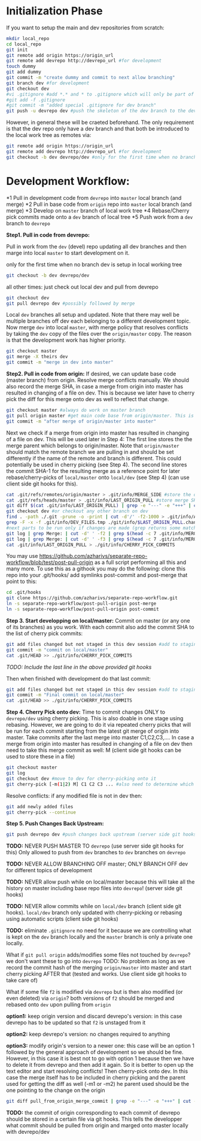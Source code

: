 # Initialization Phase
If you want to setup the main and dev repositories from scratch:

```bash
mkdir local_repo
cd local_repo
git init
git remote add origin https://origin_url
git remote add devrepo http://devrepo_url #for development
touch dummy
git add dummy
git commit -m "create dummy and commit to next allow branching"
git branch dev #for development
git checkout dev
#vi .gitignore #add *.* and * to .gitignore which will only be part of this branch (dev)
#git add -f .gitignore
#git commit -m "added special .gitignore for dev branch"
git push -u devrepo dev #push the skeleton of the dev branch to the devrepo
```
However, in general these will be craeted beforehand. The only requirement is that the dev repo only have a dev branch and that both be introduced to the local work tree as remotes via:
```bash
git remote add origin https://origin_url
git remote add devrepo http://devrepo_url #for development
git checkout -b dev devrepo/dev #only for the first time when no branch dev is setup in local working tree
```
# Development Workflow:

*1 Pull in development code from `devrepo` into `master` local branch (and merge)
*2 Pull in base code from `origin` repo into `master` local branch (and merge)
*3 Develop on `master` branch of local work tree
*4 Rebase/Cherry pick commits made onto a `dev` branch of local tree
*5 Push work from a `dev` branch to `devrepo`


**Step1. Pull in  code from devrepo:**

Pull in work from the `dev` (devel) repo updating all dev branches and then marge into local `master` to start development on it.

only for the first time when no branch dev is setup in local working tree
```bash
git checkout -b dev devrepo/dev 
```
all other times: just check out local dev and pull from devrepo
```bash
git checkout dev 
git pull devrepo dev #possibly followed by merge
```
Local `dev` branches all setup and updated. Note that there may well be multiple branches off dev
each belonging to a different development topic. Now merge `dev` into local `master`, with merge policy that 
resolves conflicts by taking the `dev` copy of the files over the `origin/master` copy. The reason is that the development work
has higher priority.

```bash
git checkout master
git merge -X theirs dev
git commit -m "merge in dev into master"
```

**Step2. Pull in  code from origin:**
If desired, we can update base code (master branch) from origin. Resolve merge conflicts manually. We should also record the merge SHA, in case a merge from origin into master has resulted in changing of a file on dev. This is because we later have to cherry pick the diff for this merge onto dev as well to reflect that change.

```bash
git checkout master #always do work on master branch
git pull origin master #get main code base from origin/master. This is possibly followed by merge into local master
git commit -m "after merge of origin/master into master"
```

Next we check if a merge from origin into master has resulted in changing of a file on dev. This will be used later in Step 4:
The first line stores the the merge parent which belongs to origin/master. Note that `origin/master` should match the remote branch we are pulling in and should be set differently if the name of the remote and branch is different. This could potentially be used in cherry picking (see Step 4). The second line stores the commit SHA-1 for the resulting merge as a reference point for later rebase/cherry-picks of `local/master` onto `local/dev` (see Step 4) (can use client side git hooks for this). 

```bash
cat .git/refs/remotes/origin/master > .git/info/MERGE_SIDE #store the origin/master side of merge (parent) 
cat .git/refs/heads/master > .git/info/LAST_ORIGIN_PULL #store merge SHA
git diff $(cat .git/info/LAST_ORIGIN_PULL) | grep -e "---" -e "+++" | cut -d'/' -f2-1000 > ./git/info/$LAST_ORIGIN_PULL.change #obtain list of files changed by this merge
git checkout dev #or checkout any other branch on dev 
find . -path ./.git -prune -o -print | cut -d'/' -f2-1000 > .git/info/ALL_DEV_FILES.tmp #list of all files on dev
grep -F -x -f .git/info/DEV_FILES.tmp ./git/info/$LAST_ORIGIN_PULL.change > .git/info/DEV_FILES.change #find those changed by merge which are also part of dev
#next parts to be run only if changes are made (grep returns some matches)
git log | grep Merge: | cut -d' ' -f2 | grep $(head -c 7 .git/info/MERGE_SIDE) #use -m1
git log | grep Merge: | cut -d' ' -f3 | grep $(head -c 7 .git/info/MERGE_SIDE) #use -m2
cat .git/info/LAST_ORIGIN_PULL > ./git/info/CHERRY_PICK_COMMITS 
```
You may use https://github.com/azharivs/separate-repo-workflow/blob/test/post-pull-origin as a full script performing all this and many more. To use this as a githook you may do the following:
clone this repo into your .git/hooks/
add symlinks post-commit and post-merge that point to this:
```bash
cd .git/hooks
git clone https://github.com/azharivs/separate-repo-workflow.git
ln -s separate-repo-workflow/post-pull-origin post-merge
ln -s separate-repo-workflow/post-pull-origin post-commit
```


**Step 3. Start developping on local/master:**
Commit on master (or any one of its branches) as you work. With each commit also add the commit SHA to the list of cherry pick commits:
```bash
git add files changed but not staged in this dev session #add to staging
git commit -m "commit on local/master"
cat .git/HEAD >> ./git/info/CHERRY_PICK_COMMITS
```
*TODO: Include the last line in the above provided git hooks*

Then when finished with development do that last commit:

```bash
git add files changed but not staged in this dev session #add to staging
git commit -m "Final commit on local/master"
cat .git/HEAD >> ./git/info/CHERRY_PICK_COMMITS
```

**Step 4. Cherry Pick onto dev:**
Time to commit changes ONLY to `devrepo/dev` using cherry picking. This is also doable in one stage using rebasing. However, we are going to do it via repeated cherry picks that will be run for each commit starting from the latest git merge of origin into master. Take commits after the last merge into master C1,C2,C3,.... In case a merge from origin into master has resulted in changing of a file on dev then need to take this merge commit as well: M (client side git hooks can be used to store these in a file)

```bash
git checkout master 
git log 
git checkout dev #move to dev for cherry-picking onto it
git cherry-pick [-m(1|2) M] C1 C2 C3 ... #also need to determine which parent of the merge? -m1 or -m2? TODO?
```

Resolve conflicts: if any modified file is not in dev then:

```bash
git add newly added files
git cherry-pick --continue
```
**Step 5. Push Changes Back Upstream:**
```bash
git push devrepo dev #push changes back upstream (server side git hooks ONLY ALLOW PUSH FROM dev to dev)
```

**TODO:** NEVER PUSH MASTER TO `devrepo` (use server side git hooks for this) Only allowed to push from `dev` branches to `dev` branches on `devrepo`

**TODO:** NEVER ALLOW BRANCHING OFF master; ONLY BRANCH OFF dev for different topics of development

**TODO:** NEVER allow push while on local/master because this will take all the history on master including base repo files into `devrepo`! (server side git hooks)

**TODO:** NEVER allow commits while on `local/dev` branch (client side git hooks). `local/dev` branch only updated with cherry-picking or rebasing using automatic scripts (client side git hooks)


**TODO:** eliminate `.gitignore` no need for it because we are controlling what is kept on the `dev` branch locally and the `master` branch is only a private one locally.

What if `git pull origin` adds/modifies some files not touched by `devrepo`? we don't want these to go into `devrepo`
TODO: No problem as long as we record the commit hash of the merging `origin/master` into master and start cherry picking AFTER that (tested and works. Use client side git hooks to take care of)

What if some file `f2` is modified via `devrepo` but is then also modified (or even deleted) via `origin`?
both versions of `f2` should be merged and rebased onto `dev` upon pulling from `origin`

**option1:** keep origin version and discard devrepo's version: in this case devrepo has to be updated so that `f2` is unstaged from it

**option2:** keep devrepo's version: no changes required to anything

**option3:** modify origin's version to a newer one: this case will be an option 1 followed by the general approach of development so we should be fine. However, in this case it is best not to go with option 1 because then we have to delete it from devrepo and then add it again. So it is better to open up the text editor and start resolving conflicts! Then cherry-pick onto dev. In this case the merge itself has to be included in cherry picking and the parent used for getting the diff as well (-m1 or -m2) he parent used should be the one pointing to the change on the origin 

```bash
git diff pull_from_origin_merge_commit | grep -e "---" -e "+++" | cut -d'/' -f2-1000
```

**TODO:** the commit of origin corresponding to each commit of devrepo should be stored in a certain file via git hooks. This tells the developper what commit should be pulled from origin and marged onto master locally with devrepo/dev 


